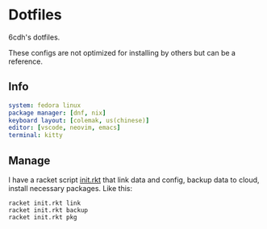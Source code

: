 # Dotfiles

6cdh's dotfiles.

These configs are not optimized for installing by others but can be a reference.

## Info

```yaml
system: fedora linux
package manager: [dnf, nix]
keyboard layout: [colemak, us(chinese)]
editor: [vscode, neovim, emacs]
terminal: kitty
```

## Manage

I have a racket script [init.rkt](init.rkt) that link data and config, backup data to cloud, install necessary packages. Like this:

```shell
racket init.rkt link
racket init.rkt backup
racket init.rkt pkg
```

